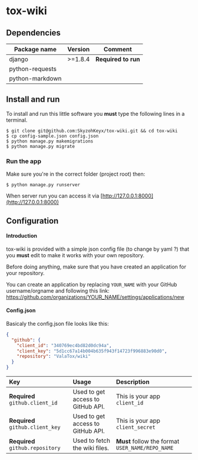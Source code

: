 # tox-wiki

## Dependencies

| Package name     | Version   | Comment             |
|------------------|-----------|---------------------|
| django           | >=1.8.4   | **Required to run** |
| python-requests  |           |                     |
| python-markdown  |           |                     |

## Install and run
To install and run this little software you **must** type the following lines in a terminal.

```console
$ git clone git@github.com:SkyzohKeyx/tox-wiki.git && cd tox-wiki
$ cp config-sample.json config.json
$ python manage.py makemigrations
$ python manage.py migrate
```

### Run the app
Make sure you're in the correct folder (project root) then:

```console
$ python manage.py runserver
```

When server run you can access it via [http://127.0.0.1:8000](http://127.0.0.1:8000)

## Configuration
#### Introduction
tox-wiki is provided with a simple json config file (to change by yaml ?) that you **must** edit to make it works with your own repository.

Before doing anything, make sure that you have created an application for your repository.

You can create an application by replacing `YOUR_NAME` with your GitHub username/orgname and following this link: https://github.com/organizations/YOUR_NAME/settings/applications/new

#### Config.json
Basicaly the config.json file looks like this:
```json
{
  "github": {
    "client_id": "340769ec4bd82d0dc94a",
    "client_key": "5d1cc67a14b004b635f943f14723f996883e90d0",
    "repository": "ValaTox/wiki"
  }
}
```

| Key               | Usage                   | Description |
| :---------------- | :---------------------- | :---------- |
| **Required** `github.client_id`  | Used to get access to GitHub API. | This is your app `client_id` |
| **Required** `github.client_key` | Used to get access to GitHub API. | This is your app `client_secret` |
| **Required** `github.repository` | Used to fetch the wiki files. | **Must** follow the format `USER_NAME/REPO_NAME` |
